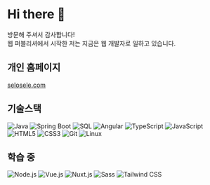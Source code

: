 # Hi there 👋

방문해 주셔서 감사합니다!  
웹 퍼블리셔에서 시작한 저는 지금은 웹 개발자로 일하고 있습니다.

## 개인 홈페이지

[selosele.com](https://selosele.com)

## 기술스택

![Java](https://img.shields.io/badge/Java-ED8B00?style=flat-square&logo=openjdk&logoColor=white)
![Spring Boot](https://img.shields.io/badge/Spring-6DB33F?style=flat-square&logo=Spring%20Boot&logoColor=white)
![SQL](https://img.shields.io/badge/SQL-003545?style=flat-square&logo=sql&logoColor=white)
![Angular](https://img.shields.io/badge/angular-%23DD0031.svg?style=flat-square&logo=angular&logoColor=white)
![TypeScript](https://img.shields.io/badge/Typescript-3178C6?style=flat-square&logo=Typescript&logoColor=white)
![JavaScript](https://img.shields.io/badge/JavaScript-F7DF1E?style=flat-square&logo=javascript&logoColor=black)
![HTML5](https://img.shields.io/badge/HTML5-E34F26?style=flat-square&logo=html5&logoColor=white)
![CSS3](https://img.shields.io/badge/CSS3-1572B6?style=flat-square&logo=css3&logoColor=white)
![Git](https://img.shields.io/badge/Git-F05032?style=flat-square&logo=git&logoColor=white)
![Linux](https://img.shields.io/badge/Linux-FCC624?style=flat-square&logo=linux&logoColor=black)

## 학습 중

![Node.js](https://img.shields.io/badge/Node.js-339933?style=flat-square&logo=Node.js&logoColor=white)
![Vue.js](https://img.shields.io/badge/Vue.js-4FC08D?style=flat-square&logo=Vue.js&logoColor=white)
![Nuxt.js](https://img.shields.io/badge/Nuxt.js-00DC82?style=flat-square&logo=Nuxt.js&logoColor=white)
![Sass](https://img.shields.io/badge/Sass-CC6699?style=flat-square&logo=Sass&logoColor=white)
![Tailwind CSS](https://img.shields.io/badge/Tailwind%20CSS-06B6D4?style=flat-square&logo=Tailwind%20CSS&logoColor=white)
